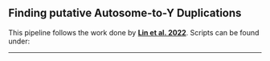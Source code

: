 ## Finding putative Autosome-to-Y Duplications


This pipeline follows the work done by **[Lin et al. 2022](https://github.com/Lin-Yuying/GuppyGeneDuplication)**. Scripts can be found under:

------------------------------------------------------------------------------------------------------------------------------------
